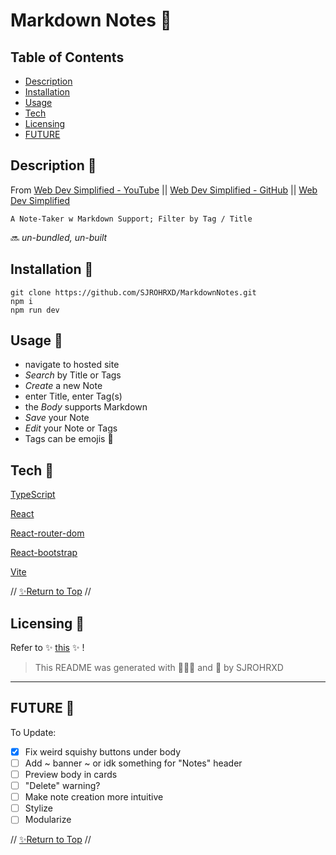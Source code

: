 # Markdown Notes 🌷 #

## Table of Contents

- [Description](#Description-)
- [Installation](#Installation-)
- [Usage](#Usage-)
- [Tech](#Tech-)
- [Licensing](#Licensing-)
- [FUTURE](#FUTURE-)

## Description 🍎

From [Web Dev Simplified - YouTube](https://youtu.be/j898RGRw0b4) || [Web Dev Simplified - GitHub](https://github.com/WebDevSimplified) || [Web Dev Simplified](http://www.webdevsimplified.com/)

` A Note-Taker w Markdown Support; Filter by Tag / Title `

🔜 *un-bundled, un-built*

## Installation 🍅

    git clone https://github.com/SJROHRXD/MarkdownNotes.git
    npm i
    npm run dev

## Usage 🍉

- navigate to hosted site
- *Search* by Title or Tags
- *Create* a new Note
- enter Title, enter Tag(s)
- the *Body* supports Markdown
- *Save* your Note
- *Edit* your Note or Tags
- Tags can be emojis 🧷

## Tech 🍓

[TypeScript](https://www.typescriptlang.org/docs/)

[React](https://reactjs.org/docs/getting-started.html)

[React-router-dom](https://v5.reactrouter.com/web/guides/quick-start)

[React-bootstrap](https://react-bootstrap.github.io/getting-started/introduction)

[Vite](https://vitejs.dev/guide/)

// [✨Return to Top](#Table-of-Contents) //

## Licensing 🍒

Refer to ✨ [this](https://github.com/WebDevSimplified/react-note-taking-app/blob/main/LICENSE) ✨ !

>This README was generated with 🌼🌿🌷 and 🤍 by SJROHRXD

---

## FUTURE 🚀

To Update:
- [x] Fix weird squishy buttons under body
- [ ] Add ~ banner ~ or idk something for "Notes" header
- [ ] Preview body in cards
- [ ] "Delete" warning?
- [ ] Make note creation more intuitive
- [ ] Stylize
- [ ] Modularize

// [✨Return to Top](#Table-of-Contents) //